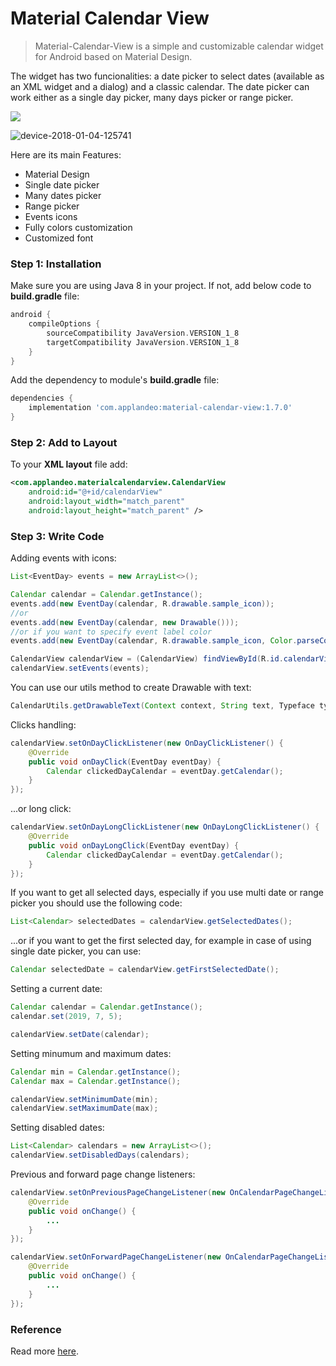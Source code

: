 # Material Calendar View


> Material-Calendar-View is a simple and customizable calendar widget for Android based on Material Design.

The widget has two funcionalities: a date picker to select dates (available as an XML widget and a dialog) and a classic calendar. The date picker can work either as a single day picker, many days picker or range picker.

![](https://user-images.githubusercontent.com/2614225/46456381-f72da200-c7ae-11e8-8284-1799fe83a1c9.png) 

![device-2018-01-04-125741](https://user-images.githubusercontent.com/2614225/34562842-709a71ee-f150-11e7-966b-cbbe6169b88b.png) 

Here are its main Features:

* Material Design
* Single date picker
* Many dates picker
* Range picker
* Events icons
* Fully colors customization
* Customized font


### Step 1: Installation

Make sure you are using Java 8 in your project. If not, add below code to **build.gradle** file:

```groovy
android {
    compileOptions {
        sourceCompatibility JavaVersion.VERSION_1_8
        targetCompatibility JavaVersion.VERSION_1_8
    }
}
```

Add the dependency to module's **build.gradle** file:

```groovy
dependencies {
    implementation 'com.applandeo:material-calendar-view:1.7.0'
}
```

### Step 2: Add to Layout

To your **XML layout** file add:

```xml
<com.applandeo.materialcalendarview.CalendarView
    android:id="@+id/calendarView"
    android:layout_width="match_parent"
    android:layout_height="match_parent" />
```

### Step 3: Write Code

Adding events with icons:

```java
List<EventDay> events = new ArrayList<>();

Calendar calendar = Calendar.getInstance();
events.add(new EventDay(calendar, R.drawable.sample_icon));
//or
events.add(new EventDay(calendar, new Drawable()));
//or if you want to specify event label color
events.add(new EventDay(calendar, R.drawable.sample_icon, Color.parseColor("#228B22")));

CalendarView calendarView = (CalendarView) findViewById(R.id.calendarView);
calendarView.setEvents(events);
```

You can use our utils method to create Drawable with text:

```java
CalendarUtils.getDrawableText(Context context, String text, Typeface typeface, int color, int size);
```

Clicks handling:

```java
calendarView.setOnDayClickListener(new OnDayClickListener() {
    @Override
    public void onDayClick(EventDay eventDay) {
        Calendar clickedDayCalendar = eventDay.getCalendar();    
    }
});
```

...or long click:
```java
calendarView.setOnDayLongClickListener(new OnDayLongClickListener() {
    @Override
    public void onDayLongClick(EventDay eventDay) {
        Calendar clickedDayCalendar = eventDay.getCalendar();
    }
});
```

If you want to get all selected days, especially if you use multi date or range picker you should use the following code:

```java
List<Calendar> selectedDates = calendarView.getSelectedDates();
```
...or if you want to get the first selected day, for example in case of using single date picker, you can use:
```java
Calendar selectedDate = calendarView.getFirstSelectedDate();
```

Setting a current date:

```java
Calendar calendar = Calendar.getInstance();
calendar.set(2019, 7, 5);

calendarView.setDate(calendar);
```

Setting minumum and maximum dates:

```java
Calendar min = Calendar.getInstance();
Calendar max = Calendar.getInstance();

calendarView.setMinimumDate(min);
calendarView.setMaximumDate(max);
```

Setting disabled dates:

```java
List<Calendar> calendars = new ArrayList<>();
calendarView.setDisabledDays(calendars);
```


Previous and forward page change listeners:

```java
calendarView.setOnPreviousPageChangeListener(new OnCalendarPageChangeListener() {
    @Override
    public void onChange() {
        ...
    }
});

calendarView.setOnForwardPageChangeListener(new OnCalendarPageChangeListener() {
    @Override
    public void onChange() {
        ...
    }
});
```

### Reference

Read more [here](https://github.com/Applandeo/Material-Calendar-View).
